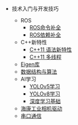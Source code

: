 
- 技术入门与开发技巧
  
  - ROS
    - [ROS命令补全](ROS_command_completion.md)
    - [ROS依赖补全](rosdep.md)
  - C++新特性
    - [C++11 语法新特性](C++11_grammar.md)
    - [C++11 多线程](C++_multi_threading.md)
  - [Eigen库](Eigen.md)
  - [数据结构与算法](Data_Structures_and_Algorithms.md)
  - AI学习
    - [YOLOv5学习](yolov5_learning.md)
    - [YOLOv8学习](yolov8_learning.md)
    - [深度学习基础](Fundamentals_of_Deep_Learning.md)
  - [海康工业相机驱动](hik_driver.md)
  - [串口通信](Serial_Communication.md)
